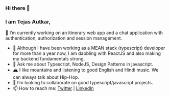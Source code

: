 ### Hi there 👋

### I am Tejas Autkar,


🔭 I’m currently working on an itinerary web app and a chat application with authentication, authorization and session management.
- 🌱 Although I have been working as a MEAN stack (typescript) developer for more than a year now, I am dabbling with ReactJS and also making my backend fundamentals strong.
- 💬 Ask me about Typescript, NodeJS, Design Patterns in javascript.
- 🏔️ I like mountains and listening to good English and Hindi music. We can always talk about Hip-Hop.
- 👯 I’m looking to collaborate on good typescript/javascript projects.
- 📫 How to reach me: [Twitter](https://twitter.com/tejastweets_) | [LinkedIn](https://in.linkedin.com/in/tejasautkar)
